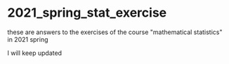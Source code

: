 # 2021_spring_stat_exercise

these are answers to the exercises of the course "mathematical statistics" in 2021 spring

I will keep updated
